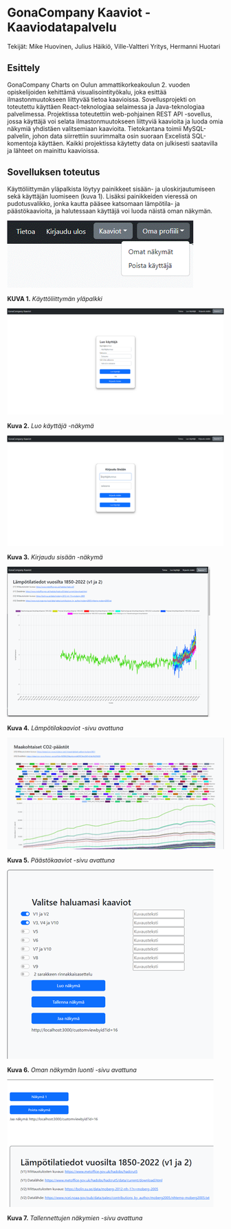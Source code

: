 GonaCompany Kaaviot - Kaaviodatapalvelu
=======================================

Tekijät: Mike Huovinen, Julius Häikiö, Ville-Valtteri Yritys, Hermanni Huotari

Esittely
--------
GonaCompany Charts on Oulun ammattikorkeakoulun 2. vuoden opiskelijoiden kehittämä visualisointityökalu, joka esittää ilmastonmuutokseen liittyvää tietoa kaavioissa. Sovellusprojekti on toteutettu käyttäen React-teknologiaa selaimessa ja Java-teknologiaa palvelimessa. Projektissa toteutettiin web-pohjainen REST API -sovellus, jossa käyttäjä voi selata ilmastonmuutokseen liittyviä kaavioita ja luoda omia näkymiä yhdistäen valitsemiaan kaavioita. Tietokantana toimii MySQL-palvelin, johon data siirrettiin suurimmalta osin suoraan Excelistä SQL-komentoja käyttäen. Kaikki projektissa käytetty data on julkisesti saatavilla ja lähteet on mainittu kaavioissa.

Sovelluksen toteutus
--------

Käyttöliittymän yläpalkista löytyy painikkeet sisään- ja uloskirjautumiseen sekä käyttäjän luomiseen (kuva 1). Lisäksi painikkeiden vieressä on pudotusvalikko, jonka kautta pääsee katsomaan lämpötila- ja päästökaavioita, ja halutessaan käyttäjä voi luoda näistä oman näkymän.

![Image](Kuva1.png)

**KUVA 1.** _Käyttöliittymän yläpalkki_

![Image](Kuva2.png)

**Kuva 2.** _Luo käyttäjä -näkymä_

![Image](Kuva3.png)

**Kuva 3.** _Kirjaudu sisään -näkymä_

![Image](Kuva4.png)

**Kuva 4.** _Lämpötilakaaviot -sivu avattuna_

![Image](Kuva5.png)

**Kuva 5.** _Päästökaaviot -sivu avattuna_

![Image](Kuva6.png)

**Kuva 6.** _Oman näkymän luonti -sivu avattuna_

![Image](Kuva7.png)

**Kuva 7.** _Tallennettujen näkymien -sivu avattuna_




